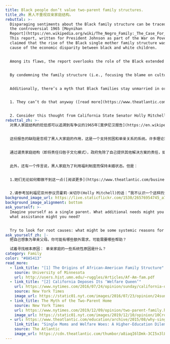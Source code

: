 ```yaml
---
title: Black people don’t value two-parent family structures.
title_zh: 黑人不重视双亲家庭结构。
rebuttal: >-
  Disparaging sentiments about the Black family structure can be traced back to
  the controversial 1965 [Moynihan
  Report](https://en.wikipedia.org/wiki/The_Negro_Family:_The_Case_For_National_Action).
  This report, written for President Johnson as part of the War on Poverty,
  claimed that the rise of the Black single mother family structure was the
  cause of the economic disparity between black and white children.


  Among its flaws, the report overlooks the role of the Black extended family, a support system to cope with poverty and single parenthood. “Many theorists have argued that Moynihan got it backwards: The disadvantaged position of blacks is not the consequence of single-parent families, but rather the cause of them.” \[1]


  By condemning the family structure (i.e., focusing the blame on cultural patterns), the government absolves itself of responsibility to provide other solutions, like parental/child support, education equality, and alternatives to incarceration.


  Additionally, there’s a myth that Black families stay unmarried in order to take advantage of the welfare system. But:


  1. They can’t do that anyway ([read more](https://www.theatlantic.com/business/archive/2014/05/how-welfare-reform-left-single-moms-behind/361964/) about the TANF program)—and in fact, single mothers cannot even use welfare if they want to dedicate time to furthering their education.


  2. Consider this thought from California State Senator Holly Mitchell: “I don’t know a woman — and I don’t think she exists — who would have a baby for the sole purpose of having another $130 a month.”\[2]
rebuttal_zh: >-
  对黑人家庭结构的贬低感可以追溯到有争议的1965年[莫伊尼汉报告](https://en.wikipedia.org/wiki/The_Negro_Family:_The_Case_For_National_Action)。作为反贫困战争的一部分，这份为约翰逊总统撰写的报告声称，黑人单亲母亲家庭结构的上升是造成黑人和白人儿童经济差距的原因。


  这份报告的缺陷是忽视了黑人大家庭的作用，这是一个支持贫困和单亲关系的系统。许多理论家认为莫伊尼汉因果倒置了：黑人的不利地位不是单亲家庭的结果，而是单亲家庭的原因。\[1]


  通过谴责家庭结构（即将责任归咎于文化模式），政府免除了自己提供其他解决方案的责任，如父母/子女支持、教育平等和提供关押监禁的替代方案。


  此外，还有一个传言说，黑人家庭为了利用福利制度而保持未婚状态。但是：


  1.她们无论如何都做不到这一点([阅读更多](https://www.theatlantic.com/business/archive/2014/05/how-welfare-reform-left-single-moms-behind/361964/)关于TANF计划的内容) - 事实上，如果单身母亲想把时间花在自身的进一步教育上，她们甚至一点福利都享受不到。


  2.请参考加利福尼亚州参议员霍莉·米切尔(Holly Mitchell)的话：“我不认识一个这样的女人 - 我也不认为她存在 - 她会为了每月多拿130美元而生孩子。”\[2]
background_image_url: https://live.staticflickr.com/1530/26576954745_a79ca4493e_k.jpg
background_image_alignment: bottom
ask_yourself: >-
  Imagine yourself as a single parent. What additional needs might you have, and
  what assistance might you need?


  Try to look for root causes: what might be some systemic reasons for single parenthood?
ask_yourself_zh: |-
  把自己想象为单亲父母。你可能有哪些额外需求，可能需要哪些帮助？

  试着寻找根本原因： 单亲家庭的一些系统性原因是什么？
category: Family
color: "#8A5413"
read_more:
  - link_title: "[1] The Origins of African-American Family Structure"
    source: University of Minnesota
    url: http://users.hist.umn.edu/~ruggles/Articles/Af-Am-fam.pdf
  - link_title: "[2] California Deposes Its ‘Welfare Queen’"
    url: https://www.nytimes.com/2016/07/24/opinion/sunday/california-deposes-its-welfare-queen.html
    source: New York Times
    image_url: https://static01.nyt.com/images/2016/07/23/opinion/24sun3web/24sun3web-superJumbo.jpg?quality=90&auto=webp
  - link_title: The Myth of the Two-Parent Home
    source: New York Times
    url: https://www.nytimes.com/2019/12/09/opinion/two-parent-family.html
    image_url: https://static01.nyt.com/images/2019/12/10/opinion/10Cross/merlin_165690042_0c2cd604-0f0d-49f7-acea-66e5b9895376-superJumbo.jpg?quality=90&auto=webp
  - url: https://www.theatlantic.com/education/archive/2015/08/why-single-moms-struggle-with-college/401582/
    link_title: "Single Moms and Welfare Woes: A Higher-Education Dilemma"
    source: The Atlantic
    image_url: https://cdn.theatlantic.com/thumbor/a8iaqI6lDmk-3CI5x3lLAGy6p5w=/0x219:4256x2613/1440x810/media/img/mt/2015/08/single_mothers/original.jpg
---
```

